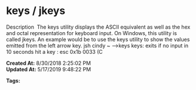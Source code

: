 # keys / jkeys

Description  The keys utility displays the ASCII equivalent as well as the hex and octal representation for keyboard input. On Windows, this utility is called jkeys. An example would be to use the keys utility to show the values emitted from the left arrow key. jsh cindy ~ --&gt;keys keys: exits if no input in 10 seconds hit a key : esc 0x1b 0033 (C  

**Created At:** 8/30/2018 2:25:02 PM  
**Updated At:** 5/17/2019 9:48:22 PM  

**Tags:**
<badge text='ascii equivallent' vertical='middle' />
